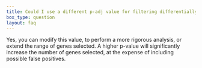 ```yaml
---
title: Could I use a different p-adj value for filtering differentially expressed genes?
box_type: question
layout: faq
---
```


Yes, you can modify this value, to perform a more rigorous analysis, or extend the range of genes selected. A higher p-value will significantly increase the number of genes selected, at the expense of including possible false positives.

